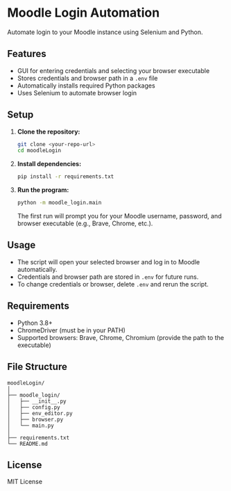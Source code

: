 # Moodle Login Automation

Automate login to your Moodle instance using Selenium and Python.

## Features

- GUI for entering credentials and selecting your browser executable
- Stores credentials and browser path in a `.env` file
- Automatically installs required Python packages
- Uses Selenium to automate browser login

## Setup

1. **Clone the repository:**

   ```sh
   git clone <your-repo-url>
   cd moodleLogin
   ```

2. **Install dependencies:**

   ```sh
   pip install -r requirements.txt
   ```

3. **Run the program:**

   ```sh
   python -m moodle_login.main
   ```

   The first run will prompt you for your Moodle username, password, and browser executable (e.g., Brave, Chrome, etc.).

## Usage

- The script will open your selected browser and log in to Moodle automatically.
- Credentials and browser path are stored in `.env` for future runs.
- To change credentials or browser, delete `.env` and rerun the script.

## Requirements

- Python 3.8+
- ChromeDriver (must be in your PATH)
- Supported browsers: Brave, Chrome, Chromium (provide the path to the executable)

## File Structure

```
moodleLogin/
│
├── moodle_login/
│   ├── __init__.py
│   ├── config.py
│   ├── env_editor.py
│   ├── browser.py
│   └── main.py
│
├── requirements.txt
└── README.md
```

## License

MIT License
